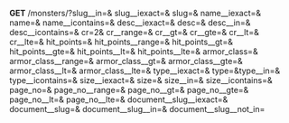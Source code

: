 **GET** /monsters/?slug__in=&
slug__iexact=&
slug=&
name__iexact=&
name=&
name__icontains=&
desc__iexact=&
desc=&
desc__in=&
desc__icontains=&
cr=2&
cr__range=&
cr__gt=&
cr__gte=&
cr__lt=&
cr__lte=&
hit_points=&
hit_points__range=&
hit_points__gt=&
hit_points__gte=&
hit_points__lt=&
hit_points__lte=&
armor_class=&
armor_class__range=&
armor_class__gt=&
armor_class__gte=&
armor_class__lt=&
armor_class__lte=&
type__iexact=&
type=&type__in=&
type__icontains=&
size__iexact=&
size=&
size__in=&
size__icontains=&
page_no=&
page_no__range=&
page_no__gt=&
page_no__gte=&
page_no__lt=&
page_no__lte=&
document__slug__iexact=&
document__slug=&
document__slug__in=&
document__slug__not_in=

